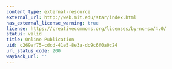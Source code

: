 ```yaml
---
content_type: external-resource
external_url: http://web.mit.edu/star/index.html
has_external_license_warning: true
license: https://creativecommons.org/licenses/by-nc-sa/4.0/
status: valid
title: Online Publication
uid: c269af75-cdcd-41e5-8e3a-dc9c6f0a0c24
url_status_code: 200
wayback_url: ''
---
```

